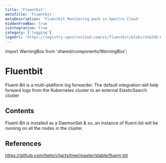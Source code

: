 ```yaml
---
title: 'Fluentbit'
metaTitle: 'Fluentbit'
metaDescription: 'Fluentbit Monitoring pack in Spectro Cloud'
hiddenFromNav: true
isIntegration: true
category: ['logging']
logoUrl: 'https://registry.spectrocloud.com/v1/fluentbit/blobs/sha256:012fbab20e3427b6c1f6a73d2ea0b4cc43cf60991774c4800ddf3e23c4b64544?type=image/png'
---
```


import WarningBox from 'shared/components/WarningBox';

# Fluentbit

Fluent-Bit is a multi-platform log forwarder. The default integration will help forward logs from the Kubernetes cluster to an external ElasticSearch cluster

## Contents

Fluent-Bit is installed as a DaemonSet & so, an instance of fluent-bit will be running on all the nodes in the cluster.

## References

https://github.com/helm/charts/tree/master/stable/fluent-bit
